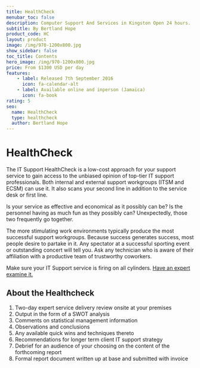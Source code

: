 ```yaml
---
title: HealthCheck
menubar_toc: false
description: Computer Support And Services in Kingston Open 24 hours.
subtitle: By Bertland Hope
product_code: HC
layout: product
image: /img/970-1200x800.jpg
show_sidebar: false
toc_title: Contents
hero_image: /img/970-1200x800.jpg
price: From $1300 USD per day
features:
    - label: Released 7th September 2016 
      icon: fa-calendar-alt
    - label: Available online and inperson (Jamaica)
      icon: fa-book
rating: 5
seo:
  name: HealthCheck
  type: healthcheck
  author: Bertland Hope
---
```


# HealthCheck

The IT Support HealthCheck is a low-cost approach for your support service to gain access to the unbiased opinion of top-tier IT support professionals. Both internal and external support workgroups (ITSM and ECSM) can use it. It also scans your second line in addition to the service desk or first line. 

Is your service as effective and economical as it possibly can be?
Is the personnel having as much fun as they possibly can?
Unexpectedly, those two frequently go together.

The more stimulating work environments typically produce the most successful support workgroups.
Because success generates success, most people desire to partake in it.
Any spectator at a successful sporting event or outstanding concert will tell you.
Ask any technician who is aware of their affiliation with a productive team of trustworthy coworkers. 

<div class="buttons is-centered">
Make sure your IT Support service is firing on all cylinders. 
<a href="/connect/" class="button is-info" target="_blank">Have an expert examine it.</a>
</div>

## About the Healthcheck

1. Two-day expert service delivery review onsite at your premises
2. Output in the form of a SWOT analysis
3. Comments on statistical management information
4. Observations and conclusions
5. Any available quick wins and techniques thereto
6. Recommendations for longer term client IT support strategy
7. Debrief for an audience of your choosing on the content of the forthcoming report
8. Formal report document written up at base and submitted with invoice




